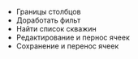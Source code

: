 * Границы столбцов
* Доработать фильт
* Найти список скважин
* Редактирование и пернос ячеек
* Сохранение и перенос ячеек